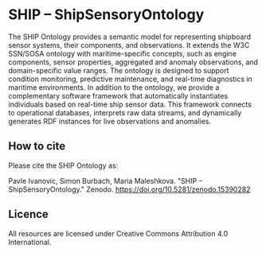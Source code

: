 # SHIP – ShipSensoryOntology
The SHIP Ontology provides a semantic model for representing shipboard sensor systems, their components, and observations. It extends the W3C SSN/SOSA ontology with maritime-specific concepts, such as engine components, sensor properties, aggregated and anomaly observations, and domain-specific value ranges. The ontology is designed to support condition monitoring, predictive maintenance, and real-time diagnostics in maritime environments.
In addition to the ontology, we provide a complementary software framework that automatically instantiates individuals based on real-time ship sensor data. This framework connects to operational databases, interprets raw data streams, and dynamically generates RDF instances for live observations and anomalies.

## How to cite
Please cite the SHIP Ontology as:

Pavle Ivanovic, Simon Burbach, Maria Maleshkova. "SHIP – ShipSensoryOntology." Zenodo. https://doi.org/10.5281/zenodo.15390282


## Licence
All resources are licensed under Creative Commons Attribution 4.0 International.